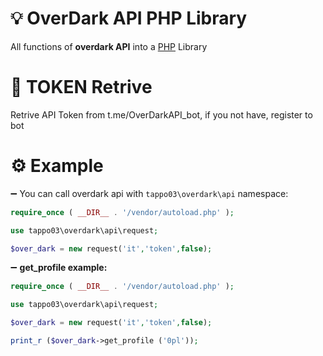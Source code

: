 # 💡 OverDark API PHP Library
All functions of <b>overdark API</b> into a <a href = 'https://php.net'>PHP</a> Library 

# 🔗 TOKEN Retrive
Retrive API Token from t.me/OverDarkAPI_bot, if you not have, register to bot

# ⚙️ Example
➖ You can call overdark api with <code>tappo03\overdark\api</code> namespace:
```php
require_once ( __DIR__ . '/vendor/autoload.php' );

use tappo03\overdark\api\request;

$over_dark = new request('it','token',false);
```
➖ <b>get_profile example:</b>
```php
require_once ( __DIR__ . '/vendor/autoload.php' );

use tappo03\overdark\api\request;

$over_dark = new request('it','token',false);

print_r ($over_dark->get_profile ('0pl'));
```
